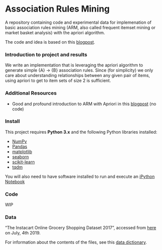 # Association Rules Mining 
A repository containing code and experimental data for implemenation of basic association rules mining (ARM, also called frequent itemset mining or market basket analysis) with the apriori algorithm.

The code and idea is based on this [blogpost](https://www.datatheque.com/posts/association-analysis/). 

### Introduction to project and results

We write an implementation that is leveraging the apriori algorithm to generate simple {A} -> {B} association rules. Since (for simplicity) we only care about understanding relationships between any given pair of items, using apriori to get to item sets of size 2 is sufficient.


### Additional Resources

- Good and profound introduction to ARM with Apriori in this [blogpost](https://medium.com/cracking-the-data-science-interview/an-introduction-to-big-data-itemset-mining-a97a17e0665a) (no code)



### Install

This project requires **Python 3.x** and the following Python libraries installed:

- [NumPy](http://www.numpy.org/)
- [Pandas](http://pandas.pydata.org)
- [matplotlib](http://matplotlib.org/)
- [seaborn](http://seaborn.org)
- [scikit-learn](http://scikit-learn.org/stable/)
- [tqdm](https://pypi.org/project/tqdm/)

You will also need to have software installed to run and execute an [iPython Notebook](http://ipython.org/notebook.html)

### Code

WIP

### Data

“The Instacart Online Grocery Shopping Dataset 2017”, 
accessed from [here](https://www.instacart.com/datasets/grocery-shopping-2017) on July, 4th 2019. 

 For information about the contents of the files, see this [data dictionary](https://gist.github.com/jeremystan/c3b39d947d9b88b3ccff3147dbcf6c6b).

 